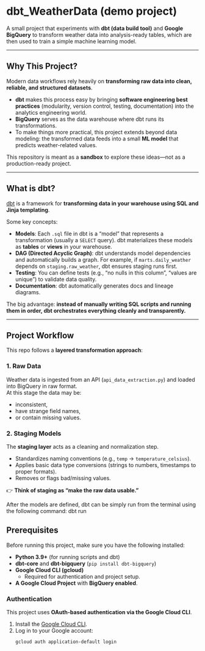 # dbt_WeatherData (demo project)

A small project that experiments with **dbt (data build tool)** and **Google BigQuery** to transform weather data into analysis-ready tables, which are then used to train a simple machine learning model.

---

## Why This Project?

Modern data workflows rely heavily on **transforming raw data into clean, reliable, and structured datasets**.  
- **dbt** makes this process easy by bringing **software engineering best practices** (modularity, version control, testing, documentation) into the analytics engineering world.  
- **BigQuery** serves as the data warehouse where dbt runs its transformations.  
- To make things more practical, this project extends beyond data modeling: the transformed data feeds into a small **ML model** that predicts weather-related values.

This repository is meant as a **sandbox** to explore these ideas—not as a production-ready project.

---

## What is dbt?

[dbt](https://docs.getdbt.com/) is a framework for **transforming data in your warehouse using SQL and Jinja templating**.  

Some key concepts:

- **Models**: Each `.sql` file in dbt is a “model” that represents a transformation (usually a `SELECT` query). dbt materializes these models as **tables** or **views** in your warehouse.
- **DAG (Directed Acyclic Graph)**: dbt understands model dependencies and automatically builds a graph. For example, if `marts.daily_weather` depends on `staging.raw_weather`, dbt ensures staging runs first.
- **Testing**: You can define tests (e.g., “no nulls in this column”, “values are unique”) to validate data quality.
- **Documentation**: dbt automatically generates docs and lineage diagrams.

The big advantage: **instead of manually writing SQL scripts and running them in order, dbt orchestrates everything cleanly and transparently.**

---

## Project Workflow

This repo follows a **layered transformation approach**:

### 1. Raw Data
Weather data is ingested from an API (`api_data_extraction.py`) and loaded into BigQuery in raw format.  
At this stage the data may be:
- inconsistent,
- have strange field names,
- or contain missing values.

### 2. Staging Models
The **staging layer** acts as a cleaning and normalization step.  
- Standardizes naming conventions (e.g., `temp` → `temperature_celsius`).  
- Applies basic data type conversions (strings to numbers, timestamps to proper formats).  
- Removes or flags bad/missing values.

👉 **Think of staging as “make the raw data usable.”**

After the models are defined, dbt can be simply run from the terminal using the following command: dbt run

## Prerequisites

Before running this project, make sure you have the following installed:

- **Python 3.9+** (for running scripts and dbt)
- **dbt-core** and **dbt-bigquery** (`pip install dbt-bigquery`)
- **Google Cloud CLI (gcloud)**  
  - Required for authentication and project setup.
- **A Google Cloud Project** with **BigQuery enabled**.

### Authentication

This project uses **OAuth-based authentication via the Google Cloud CLI**.  

1. Install the [Google Cloud CLI](https://cloud.google.com/sdk/docs/install).  
2. Log in to your Google account:
   ```bash
   gcloud auth application-default login


